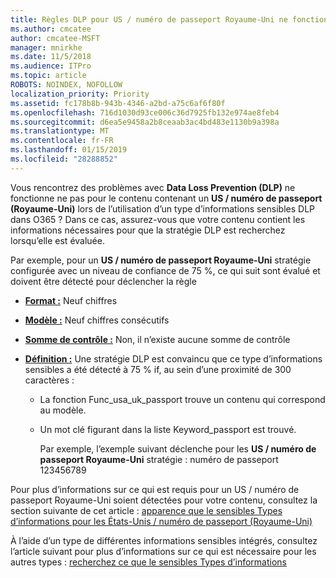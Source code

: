 ```yaml
---
title: Règles DLP pour US / numéro de passeport Royaume-Uni ne fonctionne ne pas
ms.author: cmcatee
author: cmcatee-MSFT
manager: mnirkhe
ms.date: 11/5/2018
ms.audience: ITPro
ms.topic: article
ROBOTS: NOINDEX, NOFOLLOW
localization_priority: Priority
ms.assetid: fc178b8b-943b-4346-a2bd-a75c6af6f80f
ms.openlocfilehash: 716d1030d93ce006c36d7925fb132e974ae8feb4
ms.sourcegitcommit: d6ea5e9458a2b8ceaab3ac4bd483e1130b9a398a
ms.translationtype: MT
ms.contentlocale: fr-FR
ms.lasthandoff: 01/15/2019
ms.locfileid: "28288852"
---
```

Vous rencontrez des problèmes avec **Data Loss Prevention (DLP)** ne fonctionne ne pas pour le contenu contenant un **US / numéro de passeport (Royaume-Uni)** lors de l’utilisation d’un type d’informations sensibles DLP dans O365 ? Dans ce cas, assurez-vous que votre contenu contient les informations nécessaires pour que la stratégie DLP est recherchez lorsqu’elle est évaluée. 
  
Par exemple, pour un **US / numéro de passeport Royaume-Uni** stratégie configurée avec un niveau de confiance de 75 %, ce qui suit sont évalué et doivent être détecté pour déclencher la règle 
  
- **[Format :](https://docs.microsoft.com/en-us/office365/securitycompliance/what-the-sensitive-information-types-look-for#format-77)** Neuf chiffres 
    
- **[Modèle :](https://docs.microsoft.com/en-us/office365/securitycompliance/what-the-sensitive-information-types-look-for#pattern-77)** Neuf chiffres consécutifs 
    
- **[Somme de contrôle :](https://docs.microsoft.com/en-us/office365/securitycompliance/what-the-sensitive-information-types-look-for#checksum-76)** Non, il n’existe aucune somme de contrôle 
    
- **[Définition :](https://docs.microsoft.com/en-us/office365/securitycompliance/what-the-sensitive-information-types-look-for#definition-77)** Une stratégie DLP est convaincu que ce type d’informations sensibles a été détecté à 75 % if, au sein d’une proximité de 300 caractères : 
    
  - La fonction Func_usa_uk_passport trouve un contenu qui correspond au modèle.
    
  - Un mot clé figurant dans la liste Keyword_passport est trouvé.
    
    Par exemple, l’exemple suivant déclenche pour les **US / numéro de passeport Royaume-Uni** stratégie : numéro de passeport 123456789 
    
Pour plus d’informations sur ce qui est requis pour un US / numéro de passeport Royaume-Uni soient détectées pour votre contenu, consultez la section suivante de cet article : [apparence que le sensibles Types d’informations pour les États-Unis / numéro de passeport (Royaume-Uni)](https://docs.microsoft.com/en-us/office365/securitycompliance/what-the-sensitive-information-types-look-for#us--uk-passport-number)
  
À l’aide d’un type de différentes informations sensibles intégrés, consultez l’article suivant pour plus d’informations sur ce qui est nécessaire pour les autres types : [recherchez ce que le sensibles Types d’informations](https://docs.microsoft.com/en-us/office365/securitycompliance/what-the-sensitive-information-types-look-for)
  


